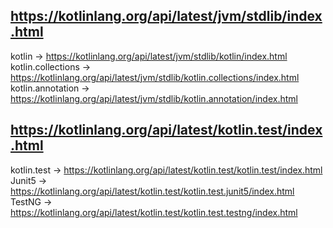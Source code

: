 ## https://kotlinlang.org/api/latest/jvm/stdlib/index.html

kotlin             -> https://kotlinlang.org/api/latest/jvm/stdlib/kotlin/index.html
kotlin.collections -> https://kotlinlang.org/api/latest/jvm/stdlib/kotlin.collections/index.html
kotlin.annotation  -> https://kotlinlang.org/api/latest/jvm/stdlib/kotlin.annotation/index.html

## https://kotlinlang.org/api/latest/kotlin.test/index.html

kotlin.test -> https://kotlinlang.org/api/latest/kotlin.test/kotlin.test/index.html
Junit5      -> https://kotlinlang.org/api/latest/kotlin.test/kotlin.test.junit5/index.html
TestNG      -> https://kotlinlang.org/api/latest/kotlin.test/kotlin.test.testng/index.html
